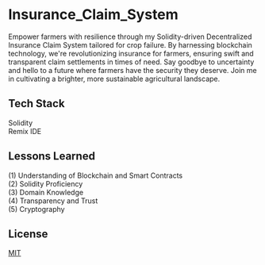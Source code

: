 
#  Insurance_Claim_System

Empower farmers with resilience through my Solidity-driven Decentralized Insurance Claim System tailored for crop failure. By harnessing blockchain technology, we're revolutionizing insurance for farmers, ensuring swift and transparent claim settlements in times of need. Say goodbye to uncertainty and hello to a future where farmers have the security they deserve. Join me in cultivating a brighter, more sustainable agricultural landscape.



## Tech Stack

Solidity  
Remix IDE


## Lessons Learned

(1) Understanding of Blockchain and Smart Contracts      
(2) Solidity Proficiency  
(3) Domain Knowledge    
(4) Transparency and Trust   
(5) Cryptography  



## License

[MIT](https://choosealicense.com/licenses/mit/)

